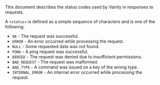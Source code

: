 This document describes the status codes used by Vanity in responses to requests.

A `<status>` is defined as a simple sequence of characters and is one of the following:
- `OK` - The request was successful.
- `ERROR` - An error occurred while processing the request.
- `NULL` - Some requested data was not found.
- `PONG` - A ping request was successful.
- `DENIED` - The request was denied due to insufficient permissions.
- `BAD_REQUEST` - The request was malformed.
- `BAD_TYPE` - A command was issued on a key of the wrong type.
- `INTERNAL_ERROR` - An internal error occurred while processing the request.